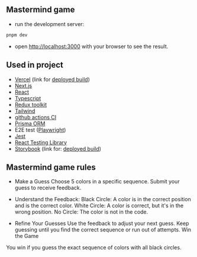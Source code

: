 ## Mastermind game

- run the development server:

```bash
pnpm dev
```
- open [http://localhost:3000](http://localhost:3000) with your browser to see the result.

## Used in project
- [Vercel](https://vercel.com/) (link for [deployed build](https://mastermind-next.vercel.app/))
- [Next.js](https://nextjs.org)
- [React](https://react.dev/)
- [Typescript](https://www.typescriptlang.org/)
- [Redux toolkit](https://redux-toolkit.js.org/usage/nextjs)
- [Tailwind](https://tailwindcss.com)
- [github actions CI](https://github.com/features/actions)
- [Prisma ORM](https://www.prisma.io/)
- E2E test ([Playwright](https://playwright.dev/))
- [Jest](https://jestjs.io/)
- [React Testing Library](https://testing-library.com/)
- [Storybook](https://storybook.js.org/) (link for: [deployed build](https://670015e350c5cf2da8b33e88-tacnsxwpxw.chromatic.com/))


## Mastermind game rules

- Make a Guess
Choose 5 colors in a specific sequence.
Submit your guess to receive feedback.

- Understand the Feedback:
Black Circle: A color is in the correct position and is the correct color.
White Circle: A color is correct, but it's in the wrong position.
No Circle: The color is not in the code.

- Refine Your Guesses
Use the feedback to adjust your next guess.
Keep guessing until you find the correct sequence or run out of attempts.
Win the Game

You win if you guess the exact sequence of colors with all black circles.
